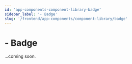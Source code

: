 ```yaml
---
id: 'app-components-component-library-badge'
sidebar_label: '- Badge'
slug: '/frontend/app-components/component-library/badge'
---
```


# - Badge

...coming soon.
